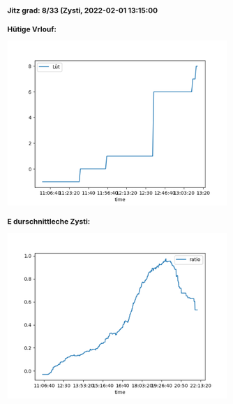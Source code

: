 ### Jitz grad: 8/33 (Zysti, 2022-02-01 13:15:00

### Hütige Vrlouf:
![Graph](Today.png)

### E durschnittleche Zysti:
![Graph](Zysti.png)